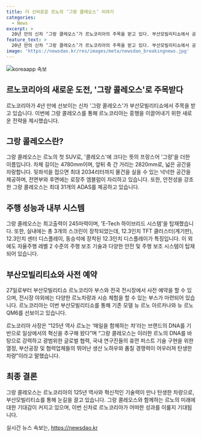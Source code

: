 ```yaml
---
title: 더 신비로운 르노의 ‘그랑 클레오스’ 이야기
categories:
  - News
excerpt: >
  20년 만의 신차 ‘그랑 클레오스’가 르노코리아의 주목을 받고 있다. 부산모빌리티쇼에서 공개된 이 차는 넓은 내부 공간과 안전 기술에 주목받는다. 프랑스어로 큰을 뜻하는 이름 그랑 콜레오스는 총 31개의 최첨단 주행 보조 기능을 제공하며, 자율주행 레벨 2 수준의 주행 보조 기술을 기본 탑재했다. 또한, 245마력의 최고출력과 E-Tech 하이브리드 시스템을 특징으로 하며 올 하반기 중 고객 인도를 시작할 예정이다. 르노코리아는 새로운 전시장 밖에서도 신차 시승 체험 행사를 마련해 관심을 끌 계획이다.
feature_text: >
  20년 만의 신차 ‘그랑 클레오스’가 르노코리아의 주목을 받고 있다. 부산모빌리티쇼에서 공개된 이 차는 넓은 내부 공간과 안전 기술에 주목받는다. 프랑스어로 큰을 뜻하는 이름 그랑 콜레오스는 총 31개의 최첨단 주행 보조 기능을 제공하며, 자율주행 레벨 2 수준의 주행 보조 기술을 기본 탑재했다. 또한, 245마력의 최고출력과 E-Tech 하이브리드 시스템을 특징으로 하며 올 하반기 중 고객 인도를 시작할 예정이다. 르노코리아는 새로운 전시장 밖에서도 신차 시승 체험 행사를 마련해 관심을 끌 계획이다.
image: 'https://newsdao.kr/res/images/meta/newsdao_breakingnews.jpg'
---
```


<p><img src="https://newsdao.kr/res/images/meta/newsdao_breakingnews.jpg" alt="koreaapp 속보" /></p>

<h2 data-ke-size="size26">르노코리아의 새로운 도전, '그랑 콜레오스'로 주목받다</h2>

<p data-ke-size="size16">르노코리아가 4년 만에 선보이는 신차 '그랑 콜레오스'가 부산모빌리티쇼에서 주목을 받고 있습니다. 이번에 그랑 콜레오스를 통해 르노코리아는 흥행을 이끌어내기 위한 새로운 전략을 제시했습니다.</p>

<h2 data-ke-size="size24">그랑 콜레오스란?</h2>

<p data-ke-size="size16">그랑 콜레오스는 르노의 첫 SUV로, '콜레오스'에 크다는 뜻의 프랑스어 '그랑'을 더한 이름입니다. 차체 길이는 4780mm이며, 앞뒤 축 간 거리는 2820mm로, 넓은 공간을 자랑합니다. 뒷좌석을 접으면 최대 2034리터까지 물건을 실을 수 있는 넉넉한 공간을 제공하며, 전면부와 후면에는 로장주 엠블럼이 자리하고 있습니다. 또한, 안전성을 강조한 그랑 콜레오스는 최대 31개의 ADAS를 제공하고 있습니다.</p>

<h2 data-ke-size="size24">주행 성능과 내부 시스템</h2>

<p data-ke-size="size16">그랑 콜레오스는 최고출력이 245마력이며, 'E-Tech 하이브리드 시스템'을 탑재했습니다. 또한, 실내에는 총 3개의 스크린이 장착되었는데, 12.3인치 TFT 클러스터(계기판), 12.3인치 센터 디스플레이, 동승석에 장착된 12.3인치 디스플레이가 특징입니다. 이 외에도 자율주행 레벨 2 수준의 주행 보조 기술과 다양한 안전 및 주행 보조 시스템이 탑재되어 있습니다.</p>

<h2 data-ke-size="size24">부산모빌리티쇼와 사전 예약</h2>

<p data-ke-size="size16">27일로부터 부산모빌리티쇼 르노코리아 부스와 전국 전시장에서 사전 예약을 할 수 있으며, 전시장 야외에는 다양한 르노차량과 시승 체험을 할 수 있는 부스가 마련되어 있습니다. 르노코리아는 이번 부산모빌리티쇼를 통해 기존 모델 뉴 르노 아르카나와 뉴 르노 QM6를 선보이고 있습니다.</p>

<p data-ke-size="size16">르노코리아 사장은 “125년 역사 르노는 ‘매일을 함께하는 차’라는 브랜드의 DNA를 기반으로 일상에서의 혁신을 추구해 왔다”며 “그랑 콜레오스는 이러한 르노의 DNA를 바탕으로 강력하고 광범위한 글로벌 협력, 국내 연구진들의 휴먼 퍼스트 기술 구현을 위한 열정, 부산공장 및 협력업체들의 뛰어난 생산 노하우와 품질 경쟁력이 어우러져 탄생한 차량”이라고 말했습니다.</p>

<h2 data-ke-size="size24">최종 결론</h2>

<p data-ke-size="size16">그랑 콜레오스는 르노코리아의 125년 역사와 혁신적인 기술력이 만나 탄생한 차량으로, 부산모빌리티쇼를 통해 눈길을 끌고 있습니다. 그랑 콜레오스와 함께하는 르노의 미래에 대한 기대감이 커지고 있으며, 이번 신차로 르노코리아가 어떠한 성과를 이룰지 기대됩니다.</p>
실시간 뉴스 속보는, <a href="https://newsdao.kr" rel="dofollow">https://newsdao.kr</a>


